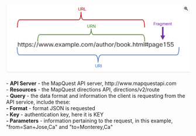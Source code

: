 ![../../images/Pasted image 20250110080229.png](../../images/Pasted%20image%2020250110080229.png)


  
- **API Server** - the MapQuest API server, ht​tp://ww​w.mapquestapi.com  
- **Resources** - the MapQuest directions API, directions/v2/route  
- **Query** - the data format and information the client is requesting from the API service, include these:  
**- Format** - format JSON is requested  
**- Key** - authentication key, here it is KEY  
**- Parameters** - information pertaining to the request, in this example, "from=San+Jose,Ca" and "to=Monterey,Ca"